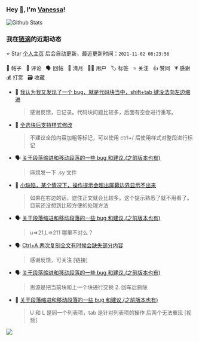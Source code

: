 ### Hey 👋, I'm [Vanessa](http://vanessa.b3log.org/)!

![Github Stats](https://github-readme-stats.vercel.app/api?username=Vanessa219&show_icons=true)

<!--events start -->

### 我在[链滴](https://ld246.com)的近期动态

⭐️ Star [个人主页](https://github.com/Vanessa219/Vanessa219) 后会自动更新，最近更新时间：`2021-11-02 08:23:56`

📝 帖子 &nbsp; 💬 评论 &nbsp; 🗣 回帖 &nbsp; 🌙 清月 &nbsp; 👨‍💻 用户 &nbsp; 🏷️ 标签 &nbsp; ⭐️ 关注 &nbsp; 👍 赞同 &nbsp; 💗 感谢 &nbsp; 💰 打赏 &nbsp; 🗃 收藏

* 💬 [我认为我又发现了一个 bug，就是代码块当中，shift+tab 键没法向左边缩进](https://ld246.com/article/1635773282738/comment/1635783312742#comments)

  > 感谢反馈，已记录。代码块问题比较多，后面有空会进行重写。
* 💬 [全选块后支持样式修改](https://ld246.com/article/1635764800171/comment/1635766341431#comments)

  > 不建议全段内容加粗等标记，可以使用 ctrl+/ 后使用样式对整段进行标记
* 🗣 [关于段落缩进和移动段落的一些 bug 和建议.(之前版本也有)](https://ld246.com/article/1635523662650/comment/1635620043183#comments)

  > 麻烦发一下 .sy 文件
* 💬 [小缺陷，某个情况下，操作提示会超出屏幕边界显示不出来](https://ld246.com/article/1635685043507/comment/1635691236165#comments)

  > 如果在右边的话，遮住正文就会比较多。这个提示熟悉了就不用看了。目前还没想到比较方便的处理方法
* 🗣 [关于段落缩进和移动段落的一些 bug 和建议.(之前版本也有)](https://ld246.com/article/1635523662650/comment/1635606707725#comments)

  > u=&gt;21,L=&gt;211 哪里不对么？
* 🗣 [Ctrl+A 两次复制全文有时候会缺失部分内容](https://ld246.com/article/1635589687152/comment/1635604929817#comments)

  > 感谢反馈，可关注 [链接]
* 🗣 [关于段落缩进和移动段落的一些 bug 和建议.(之前版本也有)](https://ld246.com/article/1635523662650/comment/1635603039857#comments)

  > 思源是把当前块和上一个块进行交换 2. 回车后删除
* 💬 [关于段落缩进和移动段落的一些 bug 和建议.(之前版本也有)](https://ld246.com/article/1635523662650/comment/1635601402373#comments)

  > U 和 L 是同一个列表项，tab 是针对列表项的操作 后两个无法重现 [视频]


<!--events end -->

<a title="Hits" target="_blank" href="https://github.com/Vanessa219/Vanessa219"><img src="https://hits.b3log.org/Vanessa219/Vanessa219.svg"></a>
